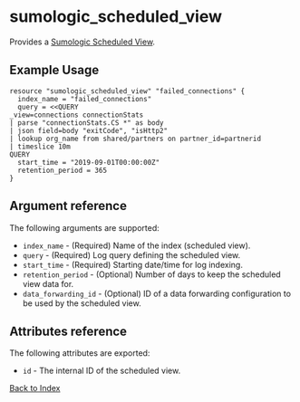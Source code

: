 
# sumologic_scheduled_view
Provides a [Sumologic Scheduled View][1].

## Example Usage
```hcl
resource "sumologic_scheduled_view" "failed_connections" {
  index_name = "failed_connections"
  query = <<QUERY
_view=connections connectionStats
| parse "connectionStats.CS *" as body
| json field=body "exitCode", "isHttp2"
| lookup org_name from shared/partners on partner_id=partnerid
| timeslice 10m
QUERY
  start_time = "2019-09-01T00:00:00Z"
  retention_period = 365
}
```

## Argument reference
The following arguments are supported:
- `index_name` - (Required) Name of the index (scheduled view).
- `query` - (Required) Log query defining the scheduled view.
- `start_time` - (Required) Starting date/time for log indexing.
- `retention_period` - (Optional) Number of days to keep the scheduled view data for.
- `data_forwarding_id` - (Optional) ID of a data forwarding configuration to be used by the scheduled view.

## Attributes reference
The following attributes are exported:
- `id` - The internal ID of the scheduled view.

[Back to Index][0]

[0]: ../README.md
[1]: https://help.sumologic.com/Manage/Scheduled-Views
